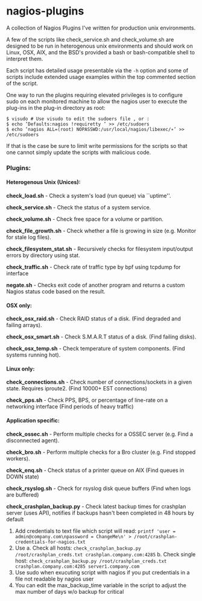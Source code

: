 nagios-plugins
==============

A collection of Nagios Plugins I've written for production unix environments.

A few of the scripts like check_service.sh and check_volume.sh are designed to
be run in heterogenous unix environments and should work on Linux, OSX, AIX, and
the BSD's provided a bash or bash-compatible shell to interpret them.

Each script has detailed usage presentable via the `-h` option and some of
scripts include extended usage examples within the top commented section of the script.

One way to run the plugins requiring elevated privileges is to
configure sudo on each monitored machine to allow the nagios
user to execute the plug-ins in the plug-in directory as root:
```
$ visudo # Use visudo to edit the sudoers file , or :
$ echo ’Defaults:nagios !requiretty ’ >> /etc/sudoers
$ echo ’nagios ALL=(root) NOPASSWD:/usr/local/nagios/libexec/∗’ >> /etc/sudoers
```

If that is the case be sure to limit write permissions for the scripts so that
one cannot simply update the scripts with malicious code.

### Plugins:

#### Heterogenous Unix (Unices):

**check_load.sh** - Check a system's load (run queue) via ``uptime''.

**check_service.sh** - Check the status of a system service.

**check_volume.sh** - Check free space for a volume or partition.

**check_file_growth.sh** - Check whether a file is growing in size (e.g. Monitor for stale log files).

**check_filesystem_stat.sh** - Recursively checks for filesystem input/output errors by directory using stat.

**check_traffic.sh** - Check rate of  traffic type by bpf using tcpdump for interface

**negate.sh** - Checks exit code of another program and returns a custom Nagios status code based on the result.

#### OSX only:

**check_osx_raid.sh** - Check RAID status of a disk. (Find degraded and failing arrays).

**check_osx_smart.sh** - Check S.M.A.R.T status of a disk. (Find failing disks).

**check_osx_temp.sh** - Check temperature of system components. (Find systems running hot).

#### Linux only:

**check_connections.sh** - Check number of connections/sockets in a given state. Requires iproute2. (Find 10000+ EST connections)

**check_pps.sh** - Check PPS, BPS, or percentage of line-rate on a networking interface (Find periods of heavy traffic)

#### Application specific:

**check_ossec.sh** - Perform multiple checks for a OSSEC server (e.g. Find a disconnected agent).

**check_bro.sh** - Perform multiple checks for a Bro cluster (e.g. Find stopped workers).

**check_enq.sh** - Check status of a printer queue on AIX (Find queues in DOWN state)

**check_rsyslog.sh** - Check for rsyslog disk queue buffers (Find when logs are buffered)

**check_crashplan_backup.py** - Check latest backup times for crashplan server (uses API), notifies if backups hasn't been completed in 48 hours by default
1. Add credentials to text file which script will read: `printf 'user = admin@company.com\npassword = ChangeMe\n' > /root/crashplan-credentials-for-nagios.txt`
2. Use
  a. Check all hosts: `check_crashplan_backup.py /root/crashplan_creds.txt crashplan.company.com:4285`
  b. Check single host: `check_crashplan_backup.py /root/crashplan_creds.txt crashplan.company.com:4285 server1.company.com`
3. Use sudo when exucuting script with nagios if you put credentials in a file not readable by nagios user
4. You can edit the max_backup_time variable in the script to adjust the max number of days w/o backup for critical
